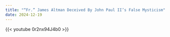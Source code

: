 ```yaml
---
title: "“Fr.” James Altman Deceived By John Paul II’s False Mysticism"
date: 2024-12-19
---
```


{{< youtube 0r2nx94J4b0 >}}
